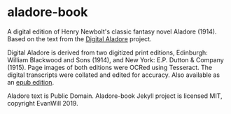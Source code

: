 # aladore-book

A digital edition of Henry Newbolt's classic fantasy novel Aladore (1914).
Based on the text from the [Digital Aladore](https://digitalaladore.wordpress.com/) project.

Digital Aladore is derived from two digitized print editions, Edinburgh: William Blackwood and Sons (1914), and New York: E.P. Dutton & Company (1915).
Page images of both editions were OCRed using Tesseract. 
The digital transcripts were collated and edited for accuracy.
Also available as an [epub edition](https://archive.org/details/AladoreHenryNewbolt3).

Aladore text is Public Domain. 
Aladore-book Jekyll project is licensed MIT, copyright EvanWill 2019.
